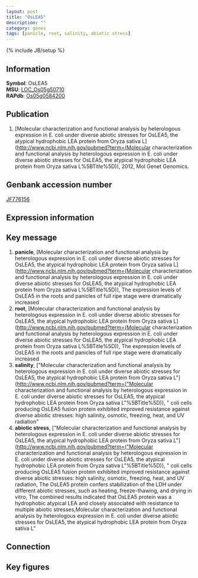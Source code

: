```yaml
---
layout: post
title: "OsLEA5"
description: ""
category: genes
tags: [panicle, root, salinity, abiotic stress]
---
```

{% include JB/setup %}

## Information
__Symbol__: OsLEA5  
__MSU__: [LOC_Os05g50710](http://rice.plantbiology.msu.edu/cgi-bin/ORF_infopage.cgi?orf=LOC_Os05g50710)  
__RAPdb__: [Os05g0584200](http://rapdb.dna.affrc.go.jp/viewer/gbrowse_details/irgsp1?name=Os05g0584200)  

## Publication
1. [Molecular characterization and functional analysis by heterologous expression in E. coli under diverse abiotic stresses for OsLEA5, the atypical hydrophobic LEA protein from Oryza sativa L](http://www.ncbi.nlm.nih.gov/pubmed?term=(Molecular characterization and functional analysis by heterologous expression in E. coli under diverse abiotic stresses for OsLEA5, the atypical hydrophobic LEA protein from Oryza sativa L%5BTitle%5D)), 2012, Mol Genet Genomics.

## Genbank accession number
[JF776156](http://www.ncbi.nlm.nih.gov/nuccore/JF776156)

## Expression information

## Key message
1. __panicle__, [Molecular characterization and functional analysis by heterologous expression in E. coli under diverse abiotic stresses for OsLEA5, the atypical hydrophobic LEA protein from Oryza sativa L](http://www.ncbi.nlm.nih.gov/pubmed?term=(Molecular characterization and functional analysis by heterologous expression in E. coli under diverse abiotic stresses for OsLEA5, the atypical hydrophobic LEA protein from Oryza sativa L%5BTitle%5D)),  The expression levels of OsLEA5 in the roots and panicles of full ripe stage were dramatically increased
2. __root__, [Molecular characterization and functional analysis by heterologous expression in E. coli under diverse abiotic stresses for OsLEA5, the atypical hydrophobic LEA protein from Oryza sativa L](http://www.ncbi.nlm.nih.gov/pubmed?term=(Molecular characterization and functional analysis by heterologous expression in E. coli under diverse abiotic stresses for OsLEA5, the atypical hydrophobic LEA protein from Oryza sativa L%5BTitle%5D)),  The expression levels of OsLEA5 in the roots and panicles of full ripe stage were dramatically increased
3. __salinity__, ["Molecular characterization and functional analysis by heterologous expression in E. coli under diverse abiotic stresses for OsLEA5, the atypical hydrophobic LEA protein from Oryza sativa L"](http://www.ncbi.nlm.nih.gov/pubmed?term=("Molecular characterization and functional analysis by heterologous expression in E. coli under diverse abiotic stresses for OsLEA5, the atypical hydrophobic LEA protein from Oryza sativa L"%5BTitle%5D)), " coli cells producing OsLEA5 fusion protein exhibited improved resistance against diverse abiotic stresses: high salinity, osmotic, freezing, heat, and UV radiation"
4. __abiotic stress__, ["Molecular characterization and functional analysis by heterologous expression in E. coli under diverse abiotic stresses for OsLEA5, the atypical hydrophobic LEA protein from Oryza sativa L"](http://www.ncbi.nlm.nih.gov/pubmed?term=("Molecular characterization and functional analysis by heterologous expression in E. coli under diverse abiotic stresses for OsLEA5, the atypical hydrophobic LEA protein from Oryza sativa L"%5BTitle%5D)), " coli cells producing OsLEA5 fusion protein exhibited improved resistance against diverse abiotic stresses: high salinity, osmotic, freezing, heat, and UV radiation, The OsLEA5 protein confers stabilization of the LDH under different abiotic stresses, such as heating, freeze-thawing, and drying in vitro, The combined results indicated that OsLEA5 protein was a hydrophobic atypical LEA and closely associated with resistance to multiple abiotic stresses,Molecular characterization and functional analysis by heterologous expression in E. coli under diverse abiotic stresses for OsLEA5, the atypical hydrophobic LEA protein from Oryza sativa L"

## Connection

## Key figures



